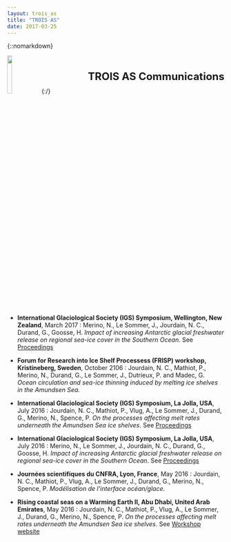 ```yaml
---
layout: trois_as
title: "TROIS AS"
date: 2017-03-25
---
```


{::nomarkdown}
<div style="display:inline;text-align:left;">
<img src="{{site.url}}projects_dir/img/trois_as_original_text.png" width="15%" height="15%" border="0"/>
<div style="itext-align:center;float:right">
<br> <br> <b>
<font size="5">
TROIS AS Communications <br>
</b> <br> <br>
</font>
</div>
</div>
{:/}

* **International Glaciological Society (IGS) Symposium, Wellington, New Zealand**, March 2017 : Merino, N., Le Sommer, J., Jourdain, N. C., Durand, G., Goosse, H. *Impact of increasing Antarctic glacial freshwater release on regional sea-ice cover in the Southern Ocean*. See [Proceedings](https://www.igsoc.org/symposia/2017/newzealand/proceedings/proceedings.html)

* **Forum for Research into Ice Shelf Processess (FRISP) workshop, Kristineberg, Sweden**, October 2106 : Jourdain, N. C., Mathiot, P., Merino, N., Durand, G., Le Sommer, J., Dutrieux, P. and Madec, G. *Ocean circulation and sea-ice thinning induced by melting ice shelves in the Amundsen Sea.*

* **International Glaciological Society (IGS) Symposium, La Jolla, USA**, July 2016 : Jourdain, N. C., Mathiot, P., Vlug, A., Le Sommer, J., Durand, G., Merino, N., Spence, P. *On the processes affecting melt rates underneath the Amundsen Sea ice shelves*. See [Proceedings](https://www.igsoc.org/symposia/2016/lajolla/proceedings/proceedings.html)

* **International Glaciological Society (IGS) Symposium, La Jolla, USA**, July 2016 : Merino, N., Le Sommer, J., Jourdain, N. C., Durand, G., Goosse, H. *Impact of increasing Antarctic glacial freshwater release on regional sea-ice cover in the Southern Ocean*. See [Proceedings](https://www.igsoc.org/symposia/2016/lajolla/proceedings/proceedings.html)

* **Journées scientifiques du CNFRA, Lyon, France**, May 2016 : Jourdain, N. C., Mathiot, P., Vlug, A., Le Sommer, J., Durand, G., Merino, N., Spence, P. *Modélisation de l'interface océan/glace*.

* **Rising coastal seas on a Warming Earth II, Abu Dhabi, United Arab Emirates**, May 2016 : Jourdain, N. C., Mathiot, P., Vlug, A., Le Sommer, J., Durand, G., Merino, N., Spence, P. *On the processes affecting melt rates underneath the Amundsen Sea ice shelves*. See [Workshop website](http://nyuad.nyu.edu/en/news-events/abu-dhabi-events/2016/05/rising-coastal-seas-on-a-warming-earth-ii.html)
